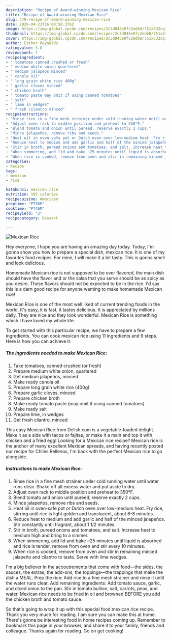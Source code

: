 ```yaml
---
description: "Recipe of Award-winning Mexican Rice"
title: "Recipe of Award-winning Mexican Rice"
slug: 479-recipe-of-award-winning-mexican-rice
date: 2020-04-22T16:00:50.376Z
image: https://img-global.cpcdn.com/recipes/2c3d845e0fc2edb8/751x532cq70/mexican-rice-recipe-main-photo.jpg
thumbnail: https://img-global.cpcdn.com/recipes/2c3d845e0fc2edb8/751x532cq70/mexican-rice-recipe-main-photo.jpg
cover: https://img-global.cpcdn.com/recipes/2c3d845e0fc2edb8/751x532cq70/mexican-rice-recipe-main-photo.jpg
author: Esther Reynolds
ratingvalue: 3.8
reviewcount: 7
recipeingredient:
- " tomatoes canned crushed or fresh"
- " medium white onion quartered"
- " medium jalapeos minced"
- " canola oil"
- " long grain white rice 400g"
- " garlic cloves minced"
- " chicken broth"
- " tomato paste may omit if using canned tomatoes"
- " salt"
- " lime in wedges"
- " fresh cilantro minced"
recipeinstructions:
- "Rinse rice in a fine mesh strainer under cold running water until water runs clear. Shake off all excess water and put aside to dry."
- "Adjust oven rack to middle position and preheat to 350°F."
- "Blend tomato and onion until pureed, reserve exactly 2 cups."
- "Mince jalapeños, remove ribs and seeds."
- "Heat oil in oven-safe pot or Dutch oven over low-medium heat. Fry rice, stirring until rice is light golden and translucent, about 6-8 minutes."
- "Reduce heat to medium and add garlic and half of the minced jalapeños. Stir constantly until fragrant, about 1 1/2 minutes."
- "Stir in broth, pureed onions and tomatoes, and salt. Increase heat to medium high and bring to a simmer."
- "When simmering, add lid and bake ~25 minutes until liquid is absorbed and rice is tender, remove from oven and stir every 10 minutes."
- "When rice is cooked, remove from oven and stir in remaining minced jalapeño and cilantro to taste. Serve with lime wedges."
categories:
- Recipe
tags:
- mexican
- rice

katakunci: mexican rice 
nutrition: 197 calories
recipecuisine: American
preptime: "PT36M"
cooktime: "PT46M"
recipeyield: "2"
recipecategory: Dessert

---
```



![Mexican Rice](https://img-global.cpcdn.com/recipes/2c3d845e0fc2edb8/751x532cq70/mexican-rice-recipe-main-photo.jpg)

Hey everyone, I hope you are having an amazing day today. Today, I'm gonna show you how to prepare a special dish, mexican rice. It is one of my favorites food recipes. For mine, I will make it a bit tasty. This is gonna smell and look delicious.

Homemade Mexican rice is not supposed to be over flavored, the main dish should have the flavor and or the salsa that you serve should be as spicy as you desire. These flavors should not be expected to be in the rice. I&#39;d say this is a darn good recipe for anyone wanting to make homemade Mexican rice!

Mexican Rice is one of the most well liked of current trending foods in the world. It's easy, it is fast, it tastes delicious. It is appreciated by millions daily. They are nice and they look wonderful. Mexican Rice is something which I have loved my whole life.


To get started with this particular recipe, we have to prepare a few ingredients. You can cook mexican rice using 11 ingredients and 9 steps. Here is how you can achieve it.

<!--inarticleads1-->

##### The ingredients needed to make Mexican Rice:

1. Take  tomatoes, canned crushed (or fresh)
1. Prepare  medium white onion, quartered
1. Get  medium jalapeños, minced
1. Make ready  canola oil
1. Prepare  long grain white rice (400g)
1. Prepare  garlic cloves, minced
1. Prepare  chicken broth
1. Make ready  tomato paste (may omit if using canned tomatoes)
1. Make ready  salt
1. Prepare  lime, in wedges
1. Get  fresh cilantro, minced


This easy Mexican Rice from Delish.com is a vegetable-loaded delight. Make it as a side with tacos or fajitas, or make it a main and top it with chicken and a fried egg! Looking for a Mexican rice recipe? Mexican rice is the anchor of many excellent Mexican spreads, and having recently posted our recipe for Chiles Rellenos, I&#39;m back with the perfect Mexican rice to go alongside. 

<!--inarticleads2-->

##### Instructions to make Mexican Rice:

1. Rinse rice in a fine mesh strainer under cold running water until water runs clear. Shake off all excess water and put aside to dry.
1. Adjust oven rack to middle position and preheat to 350°F.
1. Blend tomato and onion until pureed, reserve exactly 2 cups.
1. Mince jalapeños, remove ribs and seeds.
1. Heat oil in oven-safe pot or Dutch oven over low-medium heat. Fry rice, stirring until rice is light golden and translucent, about 6-8 minutes.
1. Reduce heat to medium and add garlic and half of the minced jalapeños. Stir constantly until fragrant, about 1 1/2 minutes.
1. Stir in broth, pureed onions and tomatoes, and salt. Increase heat to medium high and bring to a simmer.
1. When simmering, add lid and bake ~25 minutes until liquid is absorbed and rice is tender, remove from oven and stir every 10 minutes.
1. When rice is cooked, remove from oven and stir in remaining minced jalapeño and cilantro to taste. Serve with lime wedges.


I&#39;m a big believer in the accoutrements that come with food—the sides, the sauces, the extras, the add-ons, the toppings—the trappings that make the dish a MEAL. Prep the rice: Add rice to a fine mesh strainer and rinse it until the water runs clear. Add remaining ingredients: Add tomato sauce, garlic, and diced onion to the pan. Stir in tomato bullion, salt, carrots, peas, and water. Mexican rice needs to be fried in oil and browned BEFORE you add the chicken broth and tomato sauce. 

So that's going to wrap it up with this special food mexican rice recipe. Thank you very much for reading. I am sure you can make this at home. There's gonna be interesting food in home recipes coming up. Remember to bookmark this page in your browser, and share it to your family, friends and colleague. Thanks again for reading. Go on get cooking!
